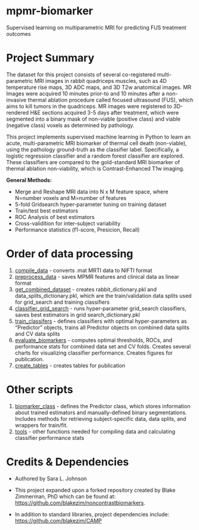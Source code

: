 # mpmr-biomarker
Supervised learning on multiparametric MRI for predicting FUS treatment outcomes 

# **Project Summary**
The dataset for this project consists of several co-registered multi-parametric MRI images in rabbit quadriceps muscles, such as 4D temperature rise maps, 3D ADC maps, and 3D T2w anatomical images. MR Images were acquired 10 minutes prior-to and 10 minutes after a non-invasive thermal ablation procedure called focused ultrasound (FUS), which aims to kill tumors in the quadriceps. MR images were registered to 3D-rendered H&E sections acquired 3-5 days after treatment, which were segmented into a binary mask of non-viable (positive class) and viable (negative class) voxels as determined by pathology. 

This project implements supervised machine learning in Python to learn an acute, multi-parametric MRI biomarker of thermal cell death (non-viable), using the pathology ground-truth as the classifier label. Specifically, a logistic regression classifier and a random forest classifier are explored. These classifiers are compared to the gold-standard MRI biomarker of thermal ablation non-viability, which is Contrast-Enhanced T1w imaging. 

**General Methods:** 
* Merge and Reshape MRI data into N x M feature space, where N=number voxels and M=number of features
* 5-fold Gridsearch hyper-parameter tuning on training dataset
* Train/test best estimators
* ROC Analysis of best estimators
* Cross-validition for inter-subject variability 
* Performance statistics (f1-score, Presicion, Recall)
  
# **Order of data processing**
1. [compile_data](/compile_data.py)  -  converts .mat MRTI data to NIFTI format
2. [preprocess_data](/preprocess_data.py)  -   saves MPMR features and clinical data as linear format
3. [get_combined_dataset](/get_combined_dataset.py)  -  creates rabbit_dictionary.pkl and data_splits_dictionary.pkl, which are the train/validation data splits used for grid_search and training classifiers 
4. [classifier_grid_search](/classifier_grid_search.py)  -   runs hyper-parameter grid_search classifiers, saves best estimators in grid search_dictionary.pkl
5. [train_classifers](/train_classifers.py)   -   defines classifiers with optimal hyper-parameters as “Predictor” objects, trains all Predictor objects on combined data splits and CV data splits
6. [evaluate_biomarkers](/evaluate_biomarkers.py)  -   computes optimal thresholds, ROCs, and performance stats for combined data set and CV folds. Creates several charts for visualizing classifier performance. Creates figures for publication. 
7. [create_tables](/create_tables.py)  -   creates tables for publication 

# **Other scripts**
1. [biomarker_class](/biomarker_class.py)  -   defines the Predictor class, which stores information about trained estimators and manually-defined binary segmentations. Includes methods for retrieving subject-specific data, data splits, and wrappers for train/fit. 
2. [tools](/tools.py)  -   other functions needed for compiling data and calculating classifier performance stats

# **Credits & Dependencies**
* Authored by Sara L. Johnson

* This project expanded upon a forked repository created by Blake Zimmerman, PhD which can be found at: https://github.com/blakezim/noncontrastbiomarkers. 

* In addition to standard libraries, project dependencies include: https://github.com/blakezim/CAMP
  
